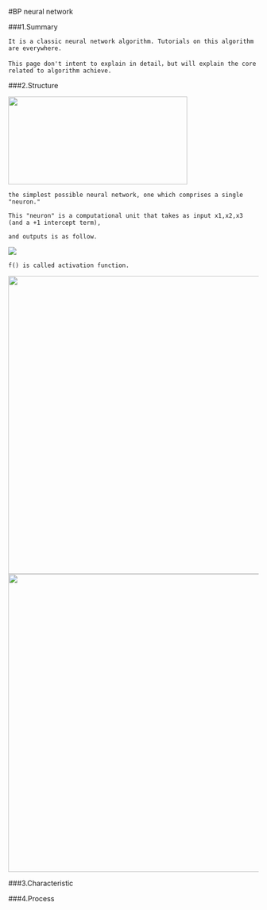 #BP neural network

###1.Summary
    
    It is a classic neural network algorithm. Tutorials on this algorithm are everywhere.
    
    This page don't intent to explain in detail，but will explain the core related to algorithm achieve.
    
###2.Structure


<img style="-webkit-user-select: none; cursor: zoom-in;" src="http://ufldl.stanford.edu/wiki/images/3/3d/SingleNeuron.png" width="360" height="177">

    the simplest possible neural network, one which comprises a single "neuron."
    
    This "neuron" is a computational unit that takes as input x1,x2,x3 (and a +1 intercept term),
    
    and outputs is as follow. 
    
<img src="http://chart.googleapis.com/chart?cht=tx&chl=h_%7BW%2Cb%7D(x)%3Df(W%5E%7BT%7Dx)%3Df(w_%7B1%7Dx_%7B1%7D%2Bw_%7B2%7Dx_%7B2%7D%2Bw_%7B3%7Dx_%7B3%7D%2Bb)" style="border:none;" />

    f() is called activation function. 
    
<img style="MAX-WIDTH: 650px" title="" src="http://image95.360doc.com/DownloadImg/2016/03/1611/67845301_11.png">
    
<img style="-webkit-user-select: none; cursor: zoom-in;" src="http://ufldl.stanford.edu/wiki/images/c/ca/Sigmoid_Function.png" width="800" height="600">

<img style="-webkit-user-select: none; cursor: zoom-in;" src="http://ufldl.stanford.edu/wiki/images/a/aa/Tanh_Function.png" width="800" height="600">

    

###3.Characteristic

###4.Process
    
